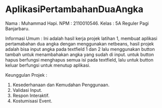 # AplikasiPertambahanDuaAngka

Nama : Muhammad Hapi.
NPM : 2110010546.
Kelas : 5A Reguler Pagi Banjarbaru.

Informasi Umum : Ini adalah hasil kerja projek latihan 1, membuat aplikasi pertamabahan dua angka dengan menggunakan netbeans, hasil projek adalah bisa input angka pada textfield 1 dan 2 lalu menggunakan button tambah untuk menambahakan angka yang sudah di input. untuk button hapus berfungsi menghapus semua isi pada textfield, lalu untuk button keluar berfungsi untuk menutup aplikasi.

Keunggulan Projek :

1.  Kesederhanaan dan Kemudahan Penggunaan.
2.  Validasi Input.
3.  Respon Interaktif.
4.  Kostumisasi Event.
